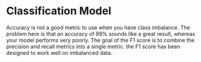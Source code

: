 # Classification Model

Accuracy is not a good metric to use when you have class imbalance.
The problem here is that an accuracy of 99% sounds like a great result, whereas your model performs very poorly.
The goal of the F1 score is to combine the precision and recall metrics into a single metric.
the F1 score has been designed to work well on imbalanced data.
